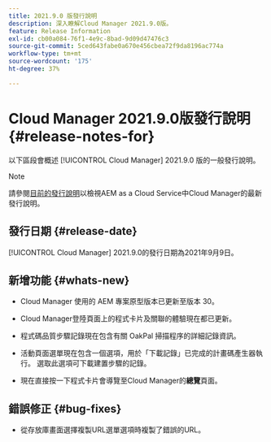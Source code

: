 ```yaml
---
title: 2021.9.0 版發行說明
description: 深入瞭解Cloud Manager 2021.9.0版。
feature: Release Information
exl-id: cb00a084-76f1-4e9c-8bad-9d09d47476c3
source-git-commit: 5ced643fabe0a670e456cbea72f9da8196ac774a
workflow-type: tm+mt
source-wordcount: '175'
ht-degree: 37%

---
```


# Cloud Manager 2021.9.0版發行說明 {#release-notes-for}

以下區段會概述 [!UICONTROL Cloud Manager] 2021.9.0 版的一般發行說明。

>[!NOTE]
>請參閱[目前的發行說明](https://experienceleague.adobe.com/zh-hant/docs/experience-manager-cloud-service/content/release-notes/cloud-manager/current#getting-access)以檢視AEM as a Cloud Service中Cloud Manager的最新發行說明。

## 發行日期 {#release-date}

[!UICONTROL Cloud Manager] 2021.9.0的發行日期為2021年9月9日。

## 新增功能 {#whats-new}

* Cloud Manager 使用的 AEM 專案原型版本已更新至版本 30。

* Cloud Manager登陸頁面上的程式卡片及關聯的體驗現在都已更新。

* 程式碼品質步驟記錄現在包含有關 OakPal 掃描程序的詳細記錄資訊。

* 活動頁面選單現在包含一個選項，用於「下載記錄」已完成的計畫碼產生器執行。 選取此選項可下載建置步驟的記錄。

* 現在直接按一下程式卡片會導覽至Cloud Manager的&#x200B;**總覽**&#x200B;頁面。

## 錯誤修正 {#bug-fixes}

* 從存放庫畫面選擇複製URL選單選項時複製了錯誤的URL。
